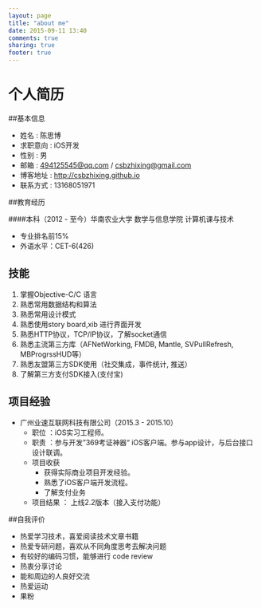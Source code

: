 ```yaml
---
layout: page
title: "about me"
date: 2015-09-11 13:40
comments: true
sharing: true
footer: true
---
```

# 个人简历

##基本信息

* 姓名 : 陈思博
* 求职意向 : iOS开发
* 性别 : 男
* 邮箱 : 494125545@qq.com / csbzhixing@gmail.com
* 博客地址 : <http://csbzhixing.github.io>
* 联系方式 : 13168051971

##教育经历

####本科（2012 - 至今）华南农业大学 数学与信息学院 计算机课与技术
+ 专业排名前15%
+ 外语水平：CET-6(426)


## 技能 
1. 掌握Objective-C/C 语言
2. 熟悉常用数据结构和算法
3. 熟悉常用设计模式
4. 熟悉使用story board,xib 进行界面开发
4. 熟悉HTTP协议，TCP/IP协议，了解socket通信
5. 熟悉主流第三方库（AFNetWorking, FMDB, Mantle, SVPullRefresh, MBProgrssHUD等）
6. 熟悉友盟第三方SDK使用（社交集成，事件统计, 推送）
7. 了解第三方支付SDK接入(支付宝)


## 项目经验



- 广州业速互联网科技有限公司（2015.3 - 2015.10）
	+ 职位 ：iOS实习工程师。
	+ 职责 ：参与开发”369考证神器“ iOS客户端。参与app设计，与后台接口设计联调。
	+ 项目收获
		* 获得实际商业项目开发经验。
		* 熟悉了iOS客户端开发流程。
		* 了解支付业务
   + 项目结果 ： 上线2.2版本（接入支付功能）
 


##自我评价

* 热爱学习技术，喜爱阅读技术文章书籍
* 热爱专研问题，喜欢从不同角度思考去解决问题
* 有较好的编码习惯，能够进行 code review
* 热衷分享讨论
* 能和周边的人良好交流
* 热爱运动
* 果粉


